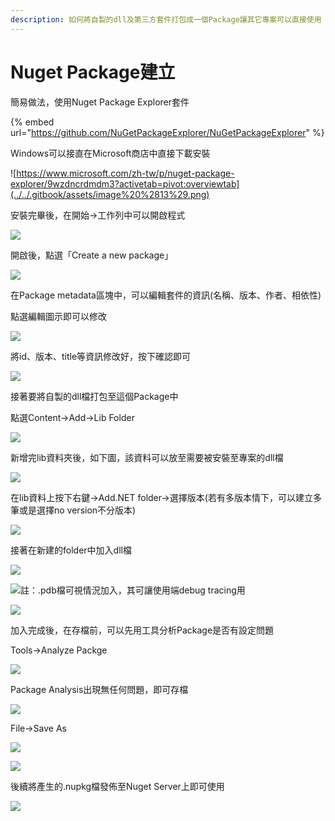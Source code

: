 ```yaml
---
description: 如何將自製的dll及第三方套件打包成一個Package讓其它專案可以直接使用
---
```


# Nuget Package建立

簡易做法，使用Nuget Package Explorer套件

{% embed url="https://github.com/NuGetPackageExplorer/NuGetPackageExplorer" %}

Windows可以接直在Microsoft商店中直接下載安裝

![https://www.microsoft.com/zh-tw/p/nuget-package-explorer/9wzdncrdmdm3?activetab=pivot:overviewtab](../../.gitbook/assets/image%20%2813%29.png)

安裝完畢後，在開始→工作列中可以開啟程式

![](../../.gitbook/assets/image%20%2831%29.png)

開啟後，點選「Create a new package」

![](../../.gitbook/assets/image%20%28284%29.png)

在Package metadata區塊中，可以編輯套件的資訊\(名稱、版本、作者、相依性\)

點選編輯圖示即可以修改

![](../../.gitbook/assets/image%20%2882%29.png)

將id、版本、title等資訊修改好，按下確認即可

![](../../.gitbook/assets/image%20%28113%29.png)

接著要將自製的dll檔打包至這個Package中

點選Content→Add→Lib Folder

![](../../.gitbook/assets/image%20%2811%29.png)

新增完lib資料夾後，如下圖，該資料可以放至需要被安裝至專案的dll檔

![](../../.gitbook/assets/image%20%2856%29.png)

在lib資料上按下右鍵→Add.NET folder→選擇版本\(若有多版本情下，可以建立多筆或是選擇no version不分版本\)

![](../../.gitbook/assets/image%20%28114%29.png)

接著在新建的folder中加入dll檔

![](../../.gitbook/assets/image%20%2843%29.png)

![&#x8A3B;&#xFF1A;.pdb&#x6A94;&#x53EF;&#x8996;&#x60C5;&#x6CC1;&#x52A0;&#x5165;&#xFF0C;&#x5176;&#x53EF;&#x8B93;&#x4F7F;&#x7528;&#x7AEF;debug tracing&#x7528;](../../.gitbook/assets/image%20%28151%29.png)

![](../../.gitbook/assets/image%20%28214%29.png)

加入完成後，在存檔前，可以先用工具分析Package是否有設定問題

Tools→Analyze Packge

![](../../.gitbook/assets/image%20%28119%29.png)

Package Analysis出現無任何問題，即可存檔

![](../../.gitbook/assets/image%20%28222%29.png)

File→Save As

![](../../.gitbook/assets/image%20%287%29.png)

![](../../.gitbook/assets/image%20%28144%29.png)

後續將產生的.nupkg檔發佈至Nuget Server上即可使用

![](../../.gitbook/assets/image%20%2890%29.png)

